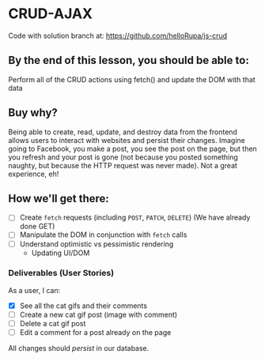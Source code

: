 # CRUD-AJAX
Code with solution branch at: https://github.com/helloRupa/js-crud

## By the end of this lesson, you should be able to:
Perform all of the CRUD actions using fetch() and update the DOM with that data

## Buy why?
Being able to create, read, update, and destroy data from the frontend allows users to interact with websites and persist their changes. Imagine going to Facebook, you make a post, you see the post on the page, but then you refresh and your post is gone (not because you posted something naughty, but because the HTTP request was never made). Not a great experience, eh!

## How we'll get there:
- [ ] Create `fetch` requests (including `POST`, `PATCH`, `DELETE`) (We have already done GET)
- [ ] Manipulate the DOM in conjunction with `fetch` calls
- [ ] Understand optimistic vs pessimistic rendering
    - Updating UI/DOM

### Deliverables (User Stories)
As a user, I can:
- [x] See all the cat gifs and their comments
- [ ] Create a new cat gif post (image with comment)
- [ ] Delete a cat gif post
- [ ] Edit a comment for a post already on the page

All changes should _persist_ in our database.

